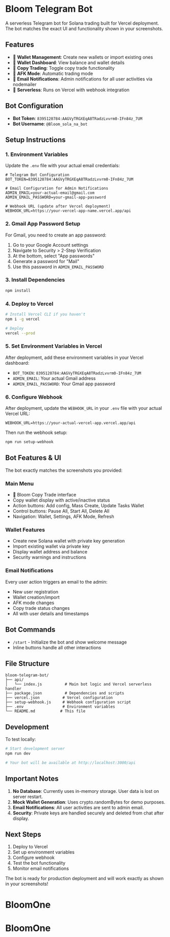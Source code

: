 # Bloom Telegram Bot

A serverless Telegram bot for Solana trading built for Vercel deployment. The bot matches the exact UI and functionality shown in your screenshots.

## Features

- 🌸 **Wallet Management**: Create new wallets or import existing ones
- 💼 **Wallet Dashboard**: View balance and wallet details
- 🔄 **Copy Trading**: Toggle copy trade functionality
- 🛌 **AFK Mode**: Automatic trading mode
- 📧 **Email Notifications**: Admin notifications for all user activities via nodemailer
- 🚀 **Serverless**: Runs on Vercel with webhook integration

## Bot Configuration

- **Bot Token**: `8395120784:AAGVyTRGXEqA8TRadzLvvrm0-IFn84z_7UM`
- **Bot Username**: `@Bloom_sola_na_bot`

## Setup Instructions

### 1. Environment Variables

Update the `.env` file with your actual email credentials:

```env
# Telegram Bot Configuration
BOT_TOKEN=8395120784:AAGVyTRGXEqA8TRadzLvvrm0-IFn84z_7UM

# Email Configuration for Admin Notifications
ADMIN_EMAIL=your-actual-email@gmail.com
ADMIN_EMAIL_PASSWORD=your-gmail-app-password

# Webhook URL (update after Vercel deployment)
WEBHOOK_URL=https://your-vercel-app-name.vercel.app/api
```

### 2. Gmail App Password Setup

For Gmail, you need to create an app password:

1. Go to your Google Account settings
2. Navigate to Security > 2-Step Verification
3. At the bottom, select "App passwords"
4. Generate a password for "Mail"
5. Use this password in `ADMIN_EMAIL_PASSWORD`

### 3. Install Dependencies

```bash
npm install
```

### 4. Deploy to Vercel

```bash
# Install Vercel CLI if you haven't
npm i -g vercel

# Deploy
vercel --prod
```

### 5. Set Environment Variables in Vercel

After deployment, add these environment variables in your Vercel dashboard:

- `BOT_TOKEN`: `8395120784:AAGVyTRGXEqA8TRadzLvvrm0-IFn84z_7UM`
- `ADMIN_EMAIL`: Your actual Gmail address
- `ADMIN_EMAIL_PASSWORD`: Your Gmail app password

### 6. Configure Webhook

After deployment, update the `WEBHOOK_URL` in your `.env` file with your actual Vercel URL:

```env
WEBHOOK_URL=https://your-actual-vercel-app.vercel.app/api
```

Then run the webhook setup:

```bash
npm run setup-webhook
```

## Bot Features & UI

The bot exactly matches the screenshots you provided:

### Main Menu
- 🌸 Bloom Copy Trade interface
- Copy wallet display with active/inactive status
- Action buttons: Add config, Mass Create, Update Tasks Wallet
- Control buttons: Pause All, Start All, Delete All
- Navigation: Wallet, Settings, AFK Mode, Refresh

### Wallet Features
- Create new Solana wallet with private key generation
- Import existing wallet via private key
- Display wallet address and balance
- Security warnings and instructions

### Email Notifications
Every user action triggers an email to the admin:
- New user registration
- Wallet creation/import
- AFK mode changes
- Copy trade status changes
- All with user details and timestamps

## Bot Commands

- `/start` - Initialize the bot and show welcome message
- Inline buttons handle all other interactions

## File Structure

```
bloom-telegram-bot/
├── api/
│   └── index.js          # Main bot logic and Vercel serverless handler
├── package.json          # Dependencies and scripts
├── vercel.json          # Vercel configuration
├── setup-webhook.js     # Webhook configuration script
├── .env                 # Environment variables
└── README.md           # This file
```

## Development

To test locally:

```bash
# Start development server
npm run dev

# Your bot will be available at http://localhost:3000/api
```

## Important Notes

1. **No Database**: Currently uses in-memory storage. User data is lost on server restart.
2. **Mock Wallet Generation**: Uses crypto.randomBytes for demo purposes.
3. **Email Notifications**: All user activities are sent to admin email.
4. **Security**: Private keys are handled securely and deleted from chat after display.

## Next Steps

1. Deploy to Vercel
2. Set up environment variables
3. Configure webhook
4. Test the bot functionality
5. Monitor email notifications

The bot is ready for production deployment and will work exactly as shown in your screenshots!
# BloomOne
# BloomOne
